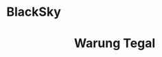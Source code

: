 # BlackSky

<div class="wrapper">
  <header>
    <h1>Warung Tegal</h1>
    <nav>
      <!-- nav content here -->
    </nav>
  </header>
  <section class="courses">
    <!-- section content here -->
  </section>
  <aside>
    <!-- aside content here -->
  </aside>
  <footer>
    <!-- footer content here -->
  </footer>
</div><!-- .wrapper -->

